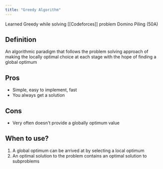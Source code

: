 ```yaml
---
title: "Greedy Algorithm"
---
```


Learned Greedy while solving [[Codeforces]] problem Domino Piling (50A)

## Definition

 An algorithmic paradigm that follows the problem solving approach of making the locally optimal choice at each stage with the hope of finding a global optimum

## Pros 

- Simple, easy to implement, fast
- You always get a solution

## Cons 

- Very often doesn't provide a globally optimum value

## When to use?

1. A global optimum can be arrived at by selecting a local optimum
2. An optimal solution to the problem contains an optimal solution to subproblems
